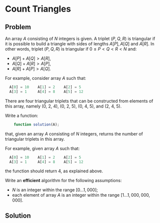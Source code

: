 # Count Triangles

## Problem

An array $A$ consisting of $N$ integers is given. A triplet $(P, Q, R)$ is triangular if it is possible to build a triangle with sides of lengths $A[P], A[Q]$ and $A[R]$. In other words, triplet $(P, Q, R)$ is triangular if $0 ≤ P < Q < R < N$ and:

- $A[P] + A[Q] > A[R]$,
- $A[Q] + A[R] > A[P]$,
- $A[R] + A[P] > A[Q]$.

For example, consider array $A$ such that:

```js
  A[0] = 10    A[1] = 2    A[2] = 5
  A[3] = 1     A[4] = 8    A[5] = 12
```

There are four triangular triplets that can be constructed from elements of this array, namely (0, 2, 4), (0, 2, 5), (0, 4, 5), and (2, 4, 5).

Write a function:

```js
    function solution(A);
```

that, given an array $A$ consisting of $N$ integers, returns the number of triangular triplets in this array.

For example, given array $A$ such that:

```js
  A[0] = 10    A[1] = 2    A[2] = 5
  A[3] = 1     A[4] = 8    A[5] = 12
```

the function should return 4, as explained above.

Write an **efficient** algorithm for the following assumptions:

- $N$ is an integer within the range $[0 ... 1,000]$;
- each element of array $A$ is an integer within the range $[1 ... 1,000,000,000]$.

## Solution


